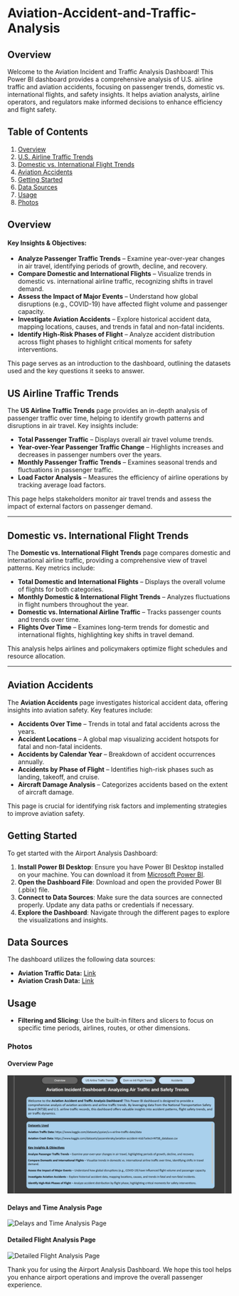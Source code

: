# Aviation-Accident-and-Traffic-Analysis

## Overview

Welcome to the Aviation Incident and Traffic Analysis Dashboard! This Power BI dashboard provides a comprehensive analysis of U.S. airline traffic and aviation accidents, focusing on passenger trends, domestic vs. international flights, and safety insights. It helps aviation analysts, airline operators, and regulators make informed decisions to enhance efficiency and flight safety.

## Table of Contents

1. [Overview](#overview)  
2. [U.S. Airline Traffic Trends](#us-airline-traffic-trends)  
3. [Domestic vs. International Flight Trends](#domestic-vs-international-flight-trends)  
4. [Aviation Accidents](#aviation-accidents)  
5. [Getting Started](#getting-started)  
6. [Data Sources](#data-sources)  
7. [Usage](#usage)  
8. [Photos](#photos)  


## Overview

#### **Key Insights & Objectives:**  
- **Analyze Passenger Traffic Trends** – Examine year-over-year changes in air travel, identifying periods of growth, decline, and recovery.  
- **Compare Domestic and International Flights** – Visualize trends in domestic vs. international airline traffic, recognizing shifts in travel demand.  
- **Assess the Impact of Major Events** – Understand how global disruptions (e.g., COVID-19) have affected flight volume and passenger capacity.  
- **Investigate Aviation Accidents** – Explore historical accident data, mapping locations, causes, and trends in fatal and non-fatal incidents.  
- **Identify High-Risk Phases of Flight** – Analyze accident distribution across flight phases to highlight critical moments for safety interventions.  

This page serves as an introduction to the dashboard, outlining the datasets used and the key questions it seeks to answer.


## US Airline Traffic Trends

The **US Airline Traffic Trends** page provides an in-depth analysis of passenger traffic over time, helping to identify growth patterns and disruptions in air travel. Key insights include:  

- **Total Passenger Traffic** – Displays overall air travel volume trends.  
- **Year-over-Year Passenger Traffic Change** – Highlights increases and decreases in passenger numbers over the years.  
- **Monthly Passenger Traffic Trends** – Examines seasonal trends and fluctuations in passenger traffic.  
- **Load Factor Analysis** – Measures the efficiency of airline operations by tracking average load factors.  

This page helps stakeholders monitor air travel trends and assess the impact of external factors on passenger demand.

---

## Domestic vs. International Flight Trends
The **Domestic vs. International Flight Trends** page compares domestic and international airline traffic, providing a comprehensive view of travel patterns. Key metrics include:  

- **Total Domestic and International Flights** – Displays the overall volume of flights for both categories.  
- **Monthly Domestic & International Flight Trends** – Analyzes fluctuations in flight numbers throughout the year.  
- **Domestic vs. International Airline Traffic** – Tracks passenger counts and trends over time.  
- **Flights Over Time** – Examines long-term trends for domestic and international flights, highlighting key shifts in travel demand.  

This analysis helps airlines and policymakers optimize flight schedules and resource allocation.

---

## **Aviation Accidents**  
The **Aviation Accidents** page investigates historical accident data, offering insights into aviation safety. Key features include:  

- **Accidents Over Time** – Trends in total and fatal accidents across the years.  
- **Accident Locations** – A global map visualizing accident hotspots for fatal and non-fatal incidents.  
- **Accidents by Calendar Year** – Breakdown of accident occurrences annually.  
- **Accidents by Phase of Flight** – Identifies high-risk phases such as landing, takeoff, and cruise.  
- **Aircraft Damage Analysis** – Categorizes accidents based on the extent of aircraft damage.  

This page is crucial for identifying risk factors and implementing strategies to improve aviation safety.


## Getting Started

To get started with the Airport Analysis Dashboard:

1. **Install Power BI Desktop**: Ensure you have Power BI Desktop installed on your machine. You can download it from [Microsoft Power BI](https://powerbi.microsoft.com/desktop/).
2. **Open the Dashboard File**: Download and open the provided Power BI (.pbix) file.
3. **Connect to Data Sources**: Make sure the data sources are connected properly. Update any data paths or credentials if necessary.
4. **Explore the Dashboard**: Navigate through the different pages to explore the visualizations and insights.

## Data Sources

The dashboard utilizes the following data sources:
 
- **Aviation Traffic Data:** [Link](https://www.kaggle.com/datasets/yyxian/u-s-airline-traffic-data/data)  
- **Aviation Crash Data:** [Link](https://www.kaggle.com/datasets/yasserelearky/aviation-accident-ntsb?select=NTSB_database.csv)  

## Usage

- **Filtering and Slicing**: Use the built-in filters and slicers to focus on specific time periods, airlines, routes, or other dimensions.

### Photos

#### Overview Page
![Overview Page](https://github.com/nbhupa3/Aviation-Accident-and-Traffic-Analysis/blob/bdf13f5b8f49408d96c008da1d3f1dc635a84a83/Overview%20Page.png)

#### Delays and Time Analysis Page
![Delays and Time Analysis Page](https://github.com/jahnvisahni31/Airport_analysis/blob/main/images/Delays%20and%20Time%20Analysis%20Page.png) 

#### Detailed Flight Analysis Page
![Detailed Flight Analysis Page](https://github.com/jahnvisahni31/Airport_analysis/blob/main/images/Detailed%20Flight%20Analysis.png) 


Thank you for using the Airport Analysis Dashboard. We hope this tool helps you enhance airport operations and improve the overall passenger experience.
